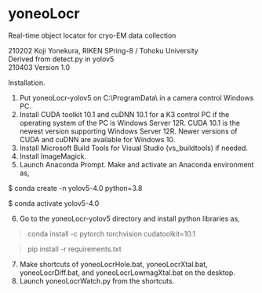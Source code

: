 # yoneoLocr
Real-time object locator for cryo-EM data collection

210202 Koji Yonekura, RIKEN SPring-8 / Tohoku University<BR>
Derived from detect.py in yolov5<BR>
210403 Version 1.0<BR>

Installation.
1. Put yoneoLocr-yolov5 on C:\ProgramData\ in a camera control Windows PC.
2. Install CUDA toolkit 10.1 and cuDNN 10.1 for a K3 control PC if the operating system of the PC is Windows Server 12R.  CUDA 10.1 is the newest version supporting Windows Server 12R. Newer versions of CUDA and cuDNN are available for Windows 10.
3. Install Microsoft Build Tools for Visual Studio (vs_buildtools) if needed.
4. Install ImageMagick.
5. Launch Anaconda Prompt. Make and activate an Anaconda environment as,
 
 $ conda create -n yolov5-4.0 python=3.8
 
 $ conda activate yolov5-4.0
 
6. Go to the yoneoLocr-yolov5 directory and install python libraries as, 
 
 > conda install -c pytorch torchvision cudatoolkit=10.1
 
 > pip install -r requirements.txt

7. Make shortcuts of yoneoLocrHole.bat, yoneoLocrXtal.bat, yoneoLocrDiff.bat, and yoneoLocrLowmagXtal.bat on the desktop.
8. Launch yoneoLocrWatch.py from the shortcuts.

